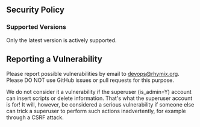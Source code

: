 Security Policy
---------------

### Supported Versions

Only the latest version is actively supported.

## Reporting a Vulnerability

Please report possible vulnerabilities by email to devops@rhymix.org.
Please DO NOT use GitHub issues or pull requests for this purpose.

We do not consider it a vulnerability if the superuser (is_admin=Y) account
can insert scripts or delete information. That's what the superuser account is for!
It will, however, be considered a serious vulnerability if someone else can
trick a superuser to perform such actions inadvertently,
for example through a CSRF attack.
